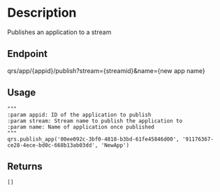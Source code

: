 # Description
Publishes an application to a stream

## Endpoint
qrs/app/{appid}/publish?stream={streamid}&name={new app name}

## Usage
```
"""
:param appid: ID of the application to publish
:param stream: Stream name to publish the application to
:param name: Name of application once published
"""
qrs.publish_app('00ee092c-3bf0-4818-b3bd-61fe45846d00', '91176367-ce28-4ece-bd0c-668b13ab03dd', 'NewApp')
```
## Returns
```
[]
```
